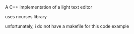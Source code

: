 A C++ implementation of a light text editor

uses ncurses library

unfortunately, i do not have a makefile for this code example
